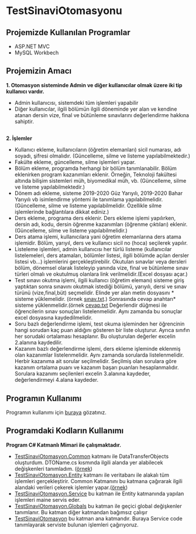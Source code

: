 # TestSinaviOtomasyonu
## Projemizde Kullanılan Programlar 
- ASP.NET MVC
- MySQL Workbech
## Projemizin Amacı

 <b> 1. Otomasyon sisteminde Admin ve diğer kullanıcılar olmak üzere iki tip kullanıcı vardır.</b>
- Admin kullanıcısı, sistemdeki tüm işlemleri yapabilir
- Diğer kullanıcılar, ilgili bölümün ilgili döneminde yer alan ve kendine atanan dersin
vize, final ve bütünleme sınavlarını değerlendirme hakkına sahiptir.
##
  <b>2. İşlemler</b>
- Kullanıcı ekleme, kullanıcıların (öğretim elemanları) sicil numarası, adı soyadı,
şifresi olmalıdır. (Güncelleme, silme ve listeme yapılabilmektedir.)
- Fakülte ekleme, güncelleme, silme işlemleri yapar.
- Bölüm ekleme, programda herhangi bir bölüm tanımlanabilir. Bölüm eklenirken
program kazanımları eklenir. Örneğin, Teknoloji fakültesi altında bilişim sistemleri müh,
biyomedikal müh, vb. (Güncelleme, silme ve listeme yapılabilmektedir.)
- Dönem adı ekleme, sisteme 2019-2020 Güz Yarıyılı, 2019-2020 Bahar Yarıyılı vb
isimlendirme yöntemi ile tanımlama yapılabilmelidir. (Güncelleme, silme ve listeme
yapılabilmelidir. Özellikle silme işlemlerinde bağlantılara dikkat ediniz.)
- Ders ekleme, programa ders eklenir. Ders ekleme işlemi yapılırken, dersin adı,
kodu, dersin öğrenme kazanımları (öğrenme çıktıları) eklenir.(Güncelleme, silme ve listeme
yapılabilmelidir.)
- Ders atama işlemi, kullanıcılara yani öğretim elemanlarına ders atama işlemidir.
Bölüm, yarıyıl, ders ve kullanıcı sicil no (hoca) seçilerek yapılır.
- Listeleme işlemleri, admin kullanıcısı her türlü listeme (kullanıcılar listelemeleri, ders
atamaları, bölümler listesi, ilgili bölümde açılan dersler listesi vb...) işlemlerini
gerçekleştirebilir. Okutulan sınavlar veya dersleri bölüm, dönemsel olarak
listeleyip yanında vize, final ve bütünleme sınav türleri olmalı ve okutulmuş olanlara
link verilmelidir.(Excel dosyası açar.)
- Test sınavı okutma işlemi, ilgili kullanıcı (öğretim elemanı) sisteme giriş yaptıktan
sonra sınavını okutmak istediği bölümü, yarıyılı, dersi ve sınav türünü (vize,final,büt)
seçmelidir. Elinde yer alan metin dosyasını * sisteme yüklemelidir. (örnek [sınav.txt](https://github.com/yemrecoskun/TestSinaviOtomasyonu/blob/master/sinavsonuclari.txt).)
Sonrasında cevap anahtarı* sisteme yüklenmelidir.(örnek [cevap.txt](https://github.com/yemrecoskun/TestSinaviOtomasyonu/blob/master/cevapanahtari.txt)
Değerlendir düğmesi ile öğrencilerin sınav sonuçları listelenmelidir. Aynı zamanda bu sonuçlar excel dosyasına kaydedilmelidir.
- Soru bazlı değerlendirme işlemi, test okuma işleminden her öğrencinin hangi
sorudan kaç puan aldığını gösteren bir liste oluşturur. Ayrıca sınıfın her
sorudaki ortalaması hesaplanır. Bu oluşturulan değerler excelin 2.alanına kaydedilir.
- Kazanım bazlı değerlendirme işlemi, ders ekleme işleminde eklenmiş olan
kazanımlar listelenmelidir. Aynı zamanda sorularda listelenmelidir. Herbir kazanıma
ait sorular seçilmelidir. Seçilmiş olan sorulara göre kazanım ortalama puanı ve kazanım
başarı puanları hesaplanmalıdır. Sorulara kazanımı seçilenleri excelin 3.alanına kaydeder, değerlendirmeyi 4.alana kaydeder.
## Programın Kullanımı
Programın kullanımı için [buraya](https://github.com/yemrecoskun/TestSinaviOtomasyonu/blob/master/help.pdf) gözatınız.
## Programdaki Kodların Kullanımı
<b> Program C# Katmanlı Mimari ile çalışmaktadır.</b>
- [TestSinaviOtomasyon.Common](https://github.com/yemrecoskun/TestSinaviOtomasyonu/tree/master/TestSinaviOtomasyon/TestSinaviOtomasyon.Common) katmanı ile DataTransferObjects oluşturdum. DTOName.cs kısmında ilgili alanda yer alabilecek değişkenleri tanımladım. ([örnek](https://github.com/yemrecoskun/TestSinaviOtomasyonu/blob/master/TestSinaviOtomasyon/TestSinaviOtomasyon.Common/DataTransferObjects/DTOBolum.cs))
- [TestSinaviOtomasyon.Entity](https://github.com/yemrecoskun/TestSinaviOtomasyonu/tree/master/TestSinaviOtomasyon/TestSinaviOtomasyon.Entity)  katmanı ile veritabanı ile alakalı tüm işlemleri gerçekleştirir. Common Katmanını bu katmana çağırarak ilgili alandaki verileri çekerek işlemler yapar.([örnek](https://github.com/yemrecoskun/TestSinaviOtomasyonu/blob/master/TestSinaviOtomasyon/TestSinaviOtomasyon.Entity/EBolum.cs))
- [TestSinaviOtomasyon.Service](https://github.com/yemrecoskun/TestSinaviOtomasyonu/blob/master/TestSinaviOtomasyon/TestSinaviOtomasyon.Service/Service.cs) bu katman ile Entity katmanında yapılan işlemleri maine servis eder.
- [TestSinaviOtomasyon.Globals](https://github.com/yemrecoskun/TestSinaviOtomasyonu/blob/master/TestSinaviOtomasyon/TestSinaviOtomasyon.Globals/Globals.cs) bu katman ile geçici global değişkenler tanımlanır. Bu katman diğer katmandan bağımsız çalışır
- [TestSinaviOtomasyon](https://github.com/yemrecoskun/TestSinaviOtomasyonu/blob/master/TestSinaviOtomasyon/TestSinaviOtomasyon/Controllers/HomeController.cs) bu katman ana katmandır. Buraya Service code tanımlayarak serviste bulunan işlemleri çağırıyoruz. 

